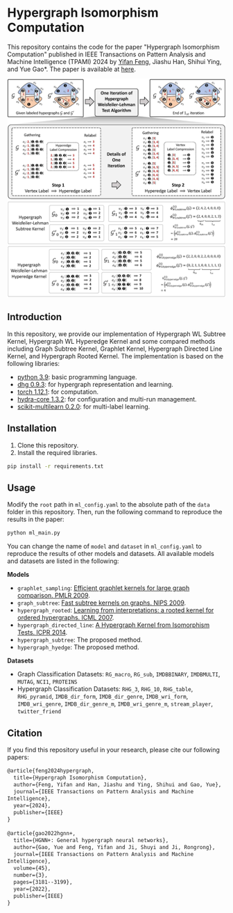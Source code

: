 # Hypergraph Isomorphism Computation

This repository contains the code for the paper "Hypergraph Isomorphism Computation" published in IEEE Transactions on Pattern Analysis and Machine Intelligence (TPAMI) 2024 by [Yifan Feng](https://fengyifan.site/), Jiashu Han, Shihui Ying, and Yue Gao*. The paper is available at [here](https://ieeexplore.ieee.org/abstract/document/10398457/).

![algorithm](doc/alg.jpg)

<!-- ## Abstract
The isomorphism problem is a fundamental problem in network analysis, which involves capturing both low-order and high-order structural information. In terms of extracting low-order structural information, graph isomorphism algorithms analyze the structural equivalence to reduce the solver space dimension, which demonstrates its power in many applications, such as protein design, chemical pathways, and community detection. For the more commonly occurring high-order relationships in real-life scenarios, the problem of hypergraph isomorphism, which effectively captures these high-order structural relationships, cannot be straightforwardly addressed using graph isomorphism methods. Besides, the existing hypergraph kernel methods may suffer from high memory consumption or inaccurate sub-structure identification, thus yielding sub-optimal performance. In this paper, to address the abovementioned problems, we first propose the hypergraph Weisfiler-Lehman test algorithm for the hypergraph isomorphism test problem by generalizing the Weisfiler-Lehman test algorithm from graphs to hypergraphs. Secondly, based on the presented algorithm, we propose a general hypergraph Weisfieler-Lehman kernel framework and implement two instances, which are Hypergraph Weisfeiler-Lehamn Subtree Kernel (Hypergraph WL Subtree Kernel) and Hypergraph Weisfeiler-Lehamn Hyperedge Kernel (Hypergraph WL Hyperedge Kernel). The Hypergraph WL Subtree Kernel counts different types of rooted subtrees and generates the final feature vector for a given hypergraph by comparing the number of different types of rooted subtrees. The Hypergraph WL Hyperedge Kernel is developed to process hypergraphs with more degrees of hyperedges, which counts the vertex labels that are connected by each hyperedge to generate the feature vector. Mathematically, we prove the proposed Hypergraph WL Subtree Kernel can degenerate into the typical Graph Weisfeiler-Lehman Subtree Kernel when dealing with low-order graph structures. In order to fulfill our research objectives, a comprehensive set of experiments was meticulously designed , including seven graph classification datasets and 12 hypergraph classification datasets. Results on graph classification datasets indicate that the Hypergraph WL Subtree Kernel can achieve the same performance compared with the classical Graph Weisfeiler-Lehman Subtree Kernel. Results on hypergraph classification datasets show significant improvements compared to other typical kernel-based methods, which demonstrates the effectiveness of the proposed methods. In our evaluation, we found that our proposed methods outperform the second-best method in terms of runtime, running over 80 times faster when handling complex hypergraph structures. This significant speed advantage highlights the great potential of our methods in real-world applications. -->

## Introduction
In this repository, we provide our implementation of Hypergraph WL Subtree Kernel, Hypergraph WL Hyperedge Kernel and some compared methods including Graph Subtree Kernel, Graphlet Kernel, Hypergraph Directed Line Kernel, and Hypergraph Rooted Kernel. The implementation is based on the following libraries:
* [python 3.9](https://www.python.org/): basic programming language.
* [dhg 0.9.3](https://github.com/iMoonLab/DeepHypergraph): for hypergraph representation and learning. 
* [torch 1.12.1](https://pytorch.org/): for computation.
* [hydra-core 1.3.2](https://hydra.cc/docs/intro/): for configuration and multi-run management.
* [scikit-multilearn 0.2.0](http://scikit.ml/): for multi-label learning.

## Installation
1. Clone this repository.
2. Install the required libraries.
``` bash
pip install -r requirements.txt
```

## Usage
Modify the `root` path in `ml_config.yaml` to the absolute path of the `data` folder in this repository. Then, run the following command to reproduce the results in the paper:
``` bash
python ml_main.py
```

You can change the name of `model` and `dataset` in `ml_config.yaml` to reproduce the results of other models and datasets. All available models and datasets are listed in the following:

**Models**
- `graphlet_sampling`: [Efficient
graphlet kernels for large graph comparison. PMLR 2009](https://proceedings.mlr.press/v5/shervashidze09a/shervashidze09a.pdf).
- `graph_subtree`: [Fast subtree kernels on graphs. NIPS 2009](https://is.mpg.de/fileadmin/user_upload/files/publications/NIPS2009-Shervashidze_6080[0].pdf).
- `hypergraph_rooted`: [Learning from interpretations: a rooted
kernel for ordered hypergraphs. ICML 2007](https://icml.cc/imls/conferences/2007/proceedings/papers/467.pdf).
- `hypergraph_directed_line`: [A Hypergraph Kernel from Isomorphism Tests. ICPR 2014](https://ieeexplore.ieee.org/document/6977378).
- `hypergraph_subtree`: The proposed method.
- `hypergraph_hyedge`: The proposed method.

**Datasets**
- Graph Classification Datasets: `RG_macro`, `RG_sub`, `IMDBBINARY`, `IMDBMULTI`, `MUTAG`, `NCI1`, `PROTEINS`
- Hypergraph Classification Datasets: `RHG_3`, `RHG_10`, `RHG_table`, `RHG_pyramid`, `IMDB_dir_form`, `IMDB_dir_genre`, `IMDB_wri_form`, `IMDB_wri_genre`, `IMDB_dir_genre_m`, `IMDB_wri_genre_m`, `stream_player`, `twitter_friend`

## Citation
If you find this repository useful in your research, please cite our following papers:
```
@article{feng2024hypergraph,
  title={Hypergraph Isomorphism Computation},
  author={Feng, Yifan and Han, Jiashu and Ying, Shihui and Gao, Yue},
  journal={IEEE Transactions on Pattern Analysis and Machine Intelligence},
  year={2024},
  publisher={IEEE}
}

@article{gao2022hgnn+,
  title={HGNN+: General hypergraph neural networks},
  author={Gao, Yue and Feng, Yifan and Ji, Shuyi and Ji, Rongrong},
  journal={IEEE Transactions on Pattern Analysis and Machine Intelligence},
  volume={45},
  number={3},
  pages={3181--3199},
  year={2022},
  publisher={IEEE}
}
```
